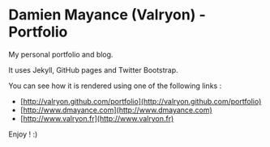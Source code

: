 Damien Mayance (Valryon) - Portfolio
=========

My personal portfolio and blog.

It uses Jekyll, GitHub pages and Twitter Bootstrap.

You can see how it is rendered using one of the following links :

- [http://valryon.github.com/portfolio](http://valryon.github.com/portfolio)
- [http://www.dmayance.com](http://www.dmayance.com)
- [http://www.valryon.fr](http://www.valryon.fr)

Enjoy ! :)